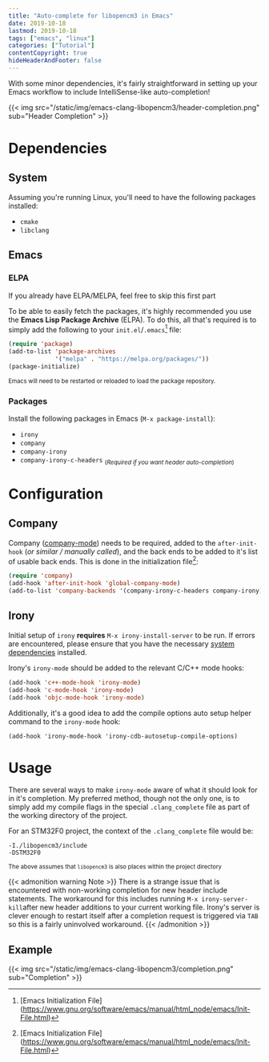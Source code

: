 ```yaml
---
title: "Auto-complete for libopencm3 in Emacs"
date: 2019-10-18
lastmod: 2019-10-18
tags: ["emacs", "linux"]
categories: ["Tutorial"]
contentCopyright: true
hideHeaderAndFooter: false
---
```

With some minor dependencies, it's fairly straightforward in setting up your
Emacs workflow to include IntelliSense-like auto-completion!

{{< img src="/static/img/emacs-clang-libopencm3/header-completion.png"
    sub="Header Completion" >}}

<!--more-->

# Dependencies

## System
Assuming you're running Linux, you'll need to have the following packages
installed:

- `cmake`
- `libclang`

## Emacs

### ELPA
If you already have ELPA/MELPA, feel free to skip this first part

To be able to easily fetch the packages, it's highly recommended you use the
**Emacs Lisp Package Archive** (ELPA). To do this, all that's required is to
simply add the following to your `init.el`/`.emacs`[^1] file:
```lisp
(require 'package)
(add-to-list 'package-archives
             '("melpa" . "https://melpa.org/packages/"))
(package-initialize)
```
<sub>Emacs will need to be restarted or reloaded to load the package
repository.</sub>

### Packages
Install the following packages in Emacs (`M-x package-install`):

- `irony`
- `company`
- `company-irony`
- `company-irony-c-headers` <sub>(_Required if you want header auto-completion_)</sub>


# Configuration

## Company
Company ([company-mode](http://company-mode.github.io/)) needs to be required,
added to the `after-init-hook` (_or similar / manually called_), and the back ends
to be added to it's list of usable back ends. This is done in the initialization
file[^1]:
```lisp
(require 'company)
(add-hook 'after-init-hook 'global-company-mode)
(add-to-list 'company-backends '(company-irony-c-headers company-irony))
```

## Irony
Initial setup of `irony` **requires** `M-x irony-install-server` to be run. If
errors are encountered, please ensure that you have the necessary [system
dependencies](https://github.com/Sarcasm/irony-mode#dependencies) installed.

Irony's `irony-mode` should be added to the relevant C/C++ mode hooks:
```lisp
(add-hook 'c++-mode-hook 'irony-mode)
(add-hook 'c-mode-hook 'irony-mode)
(add-hook 'objc-mode-hook 'irony-mode)
```

Additionally, it's a good idea to add the compile options auto setup helper
command to the `irony-mode` hook:
```
(add-hook 'irony-mode-hook 'irony-cdb-autosetup-compile-options)
```

# Usage
There are several ways to make `irony-mode` aware of what it should look for in
it's completion. My preferred method, though not the only one, is to simply add
my compile flags in the special `.clang_complete` file as part of the working
directory of the project.

For an STM32F0 project, the context of the `.clang_complete` file would be:
```
-I./libopencm3/include
-DSTM32F0
```
<sub>The above assumes that `libopencm3` is also places within the project
directory</sub>

{{< admonition warning Note >}}
There is a strange issue that is encountered with non-working completion for new
header include statements. The workaround for this includes running `M-x irony-server-kill`after new header
additions to your current working file. Irony's server is clever enough to
restart itself after a completion request is triggered via `TAB` so this is a
fairly uninvolved workaround.
{{< /admonition >}}

## Example
{{< img src="/static/img/emacs-clang-libopencm3/completion.png"
    sub="Completion" >}}

[^1]: [Emacs Initialization File]
    (https://www.gnu.org/software/emacs/manual/html_node/emacs/Init-File.html)
